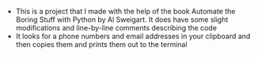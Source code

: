 * This is a project that I made with the help of the book Automate the Boring Stuff with Python by Al Sweigart. It does have some slight modifications and line-by-line comments describing the code
* It looks for a phone numbers and email addresses in your clipboard and then copies them and prints them out to the terminal
